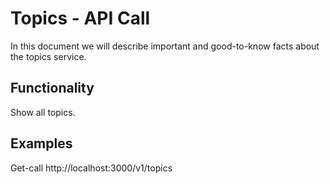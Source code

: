 # Topics - API Call
In this document we will describe important and good-to-know facts about the topics service.

## Functionality
Show all topics.

## Examples
Get-call http://localhost:3000/v1/topics  